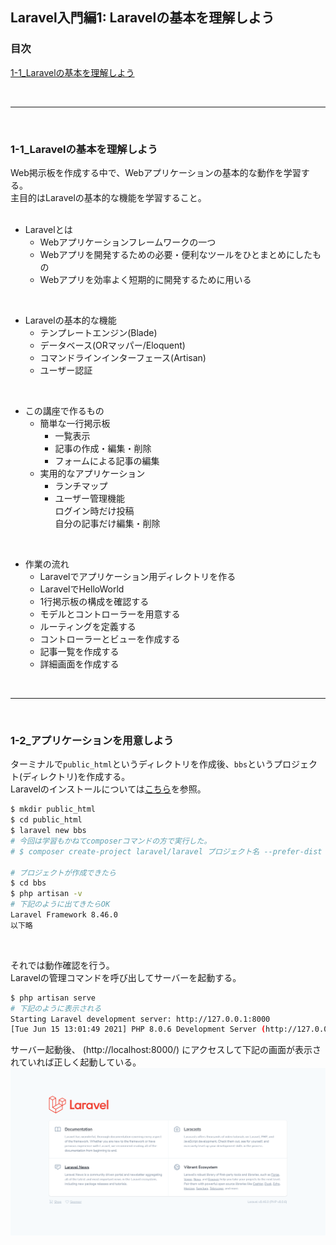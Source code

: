 ## Laravel入門編1: Laravelの基本を理解しよう

### 目次
[1-1_Laravelの基本を理解しよう](#1-1_Laravelの基本を理解しよう)</br>

</br>

***

</br>

###  1-1_Laravelの基本を理解しよう
Web掲示板を作成する中で、Webアプリケーションの基本的な動作を学習する。</br>
主目的はLaravelの基本的な機能を学習すること。</br>
</br>

* Laravelとは
  - Webアプリケーションフレームワークの一つ
  - Webアプリを開発するための必要・便利なツールをひとまとめにしたもの
  - Webアプリを効率よく短期的に開発するために用いる</br>
</br>

* Laravelの基本的な機能
  - テンプレートエンジン(Blade)
  - データベース(ORマッパー/Eloquent)
  - コマンドラインインターフェース(Artisan)
  - ユーザー認証</br>
</br>

* この講座で作るもの
  - 簡単な一行掲示板
    - 一覧表示
    - 記事の作成・編集・削除
    - フォームによる記事の編集
  - 実用的なアプリケーション
    - ランチマップ
    - ユーザー管理機能</br>
      ログイン時だけ投稿</br>
      自分の記事だけ編集・削除</br>
</br>

* 作業の流れ
  - Laravelでアプリケーション用ディレクトリを作る
  - LaravelでHelloWorld
  - 1行掲示板の構成を確認する
  - モデルとコントローラーを用意する
  - ルーティングを定義する
  - コントローラーとビューを作成する
  - 記事一覧を作成する
  - 詳細画面を作成する</br>
</br>

***
</br>

### 1-2_アプリケーションを用意しよう
ターミナルで`public_html`というディレクトリを作成後、`bbs`というプロジェクト(ディレクトリ)を作成する。</br>
Laravelのインストールについては[こちら](/doc/Laravel_install_00.md)を参照。</br>
```bash
$ mkdir public_html
$ cd public_html
$ laravel new bbs
# 今回は学習もかねてcomposerコマンドの方で実行した。
# $ composer create-project laravel/laravel プロジェクト名 --prefer-dist

# プロジェクトが作成できたら
$ cd bbs
$ php artisan -v
# 下記のように出てきたらOK
Laravel Framework 8.46.0
以下略
```
</br>

それでは動作確認を行う。</br>
Laravelの管理コマンドを呼び出してサーバーを起動する。</br>

```bash
$ php artisan serve
# 下記のように表示される
Starting Laravel development server: http://127.0.0.1:8000
[Tue Jun 15 13:01:49 2021] PHP 8.0.6 Development Server (http://127.0.0.1:8000) started
```
サーバー起動後、
(http://localhost:8000/)
にアクセスして下記の画面が表示されていれば正しく起動している。</br>
![on_Laravel](/img/Laravel.png)


